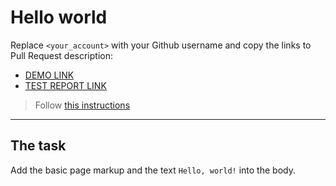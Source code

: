 # Hello world
Replace `<your_account>` with your Github username and copy the links to Pull Request description:
- [DEMO LINK](https://github.com/MaliukDaria/layout_hello-world/)
- [TEST REPORT LINK](https://MaliukDaria.github.io/layout_hello-world/report/html_report/)

> Follow [this instructions](https://mate-academy.github.io/layout_task-guideline/#how-to-solve-the-layout-tasks-on-github)
___

## The task 
Add the basic page markup and the text `Hello, world!` into the body.

